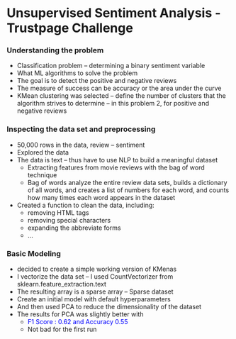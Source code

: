 # Unsupervised Sentiment Analysis - Trustpage Challenge
### Understanding the problem
* Classification problem – determining a binary sentiment variable<br>
* What ML algorithms to solve the problem<br>
* The goal is to detect the positive and negative reviews<br>
* The measure of success can be accuracy or the area under the curve<br>
* KMean clustering was selected – define the number of clusters that the <br> algorithm strives to determine – in this problem 2, for positive and negative reviews

### Inspecting the data set and preprocessing
* 50,000 rows in the data, review – sentiment<br>
* Explored the data<br>
* The data is text – thus have to use NLP to build a meaningful dataset<br>
    * Extracting features from movie reviews with the bag of word technique<br> 
    * Bag of words analyze the entire review data sets, builds a dictionary of all words, and creates a list of numbers for each word, and counts how many times each word appears in the dataset<br>
* Created a function to clean the data, including:<br>
    * removing HTML tags<br>
    * removing special characters<br>
    * expanding the abbreviate forms<br>
    *  …
    
### Basic Modeling
* decided to create a simple working version of KMenas<br>
* I vectorize the data set – I used CountVectorizer from sklearn.feature_extraction.text<br>
* The resulting array is a sparse array – Sparse dataset<br> 
* Create an initial model with default hyperparameters<br>
* And then used PCA to reduce the dimensionality of the dataset<br> 
* The results for PCA was slightly better with<br> 
    * <font color=blue>F1 Score : 0.62 and Accuracy 0.55</font>
    * Not bad for the first run
